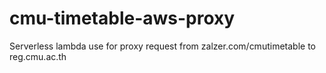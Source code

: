 # cmu-timetable-aws-proxy
Serverless lambda use for proxy request from zalzer.com/cmutimetable to reg.cmu.ac.th
